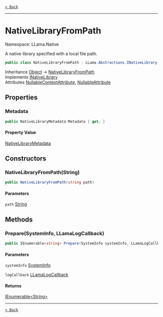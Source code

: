 [`< Back`](./)

---

# NativeLibraryFromPath

Namespace: LLama.Native

A native library specified with a local file path.

```csharp
public class NativeLibraryFromPath : LLama.Abstractions.INativeLibrary
```

Inheritance [Object](https://docs.microsoft.com/en-us/dotnet/api/system.object) → [NativeLibraryFromPath](./llama.native.nativelibraryfrompath.md)<br>
Implements [INativeLibrary](./llama.abstractions.inativelibrary.md)<br>
Attributes [NullableContextAttribute](https://docs.microsoft.com/en-us/dotnet/api/system.runtime.compilerservices.nullablecontextattribute), [NullableAttribute](https://docs.microsoft.com/en-us/dotnet/api/system.runtime.compilerservices.nullableattribute)

## Properties

### **Metadata**

```csharp
public NativeLibraryMetadata Metadata { get; }
```

#### Property Value

[NativeLibraryMetadata](./llama.native.nativelibrarymetadata.md)<br>

## Constructors

### **NativeLibraryFromPath(String)**



```csharp
public NativeLibraryFromPath(string path)
```

#### Parameters

`path` [String](https://docs.microsoft.com/en-us/dotnet/api/system.string)<br>

## Methods

### **Prepare(SystemInfo, LLamaLogCallback)**

```csharp
public IEnumerable<string> Prepare(SystemInfo systemInfo, LLamaLogCallback logCallback)
```

#### Parameters

`systemInfo` [SystemInfo](./llama.native.systeminfo.md)<br>

`logCallback` [LLamaLogCallback](./llama.native.nativelogconfig.llamalogcallback.md)<br>

#### Returns

[IEnumerable&lt;String&gt;](https://docs.microsoft.com/en-us/dotnet/api/system.collections.generic.ienumerable-1)<br>

---

[`< Back`](./)
